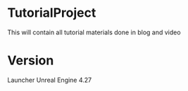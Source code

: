 # TutorialProject
This will contain all tutorial materials done in blog and video

# Version
Launcher Unreal Engine 4.27
